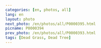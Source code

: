 ```yaml
---
categories: [en, photos, all]
lang: en
layout: photo
next_photo: /en/photos/all/P0000395.html
picname: P0000394
prev_photo: /en/photos/all/P0000393.html
tags: [Dead Grass, Dead Tree]
---
```

